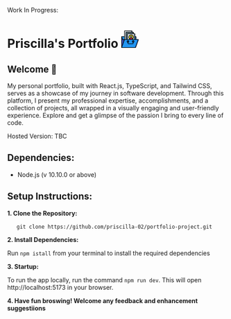 Work In Progress:

# Priscilla's Portfolio <img src="/src/assets/images/readme/portfolio.png" width="40" height="40" />

## Welcome 👋

My personal portfolio, built with React.js, TypeScript, and Tailwind CSS, serves as a showcase of my journey in software development. Through this platform, I present my professional expertise, accomplishments, and a collection of projects, all wrapped in a visually engaging and user-friendly experience. Explore and get a glimpse of the passion I bring to every line of code.

Hosted Version: TBC

## Dependencies:

- Node.js (v 10.10.0 or above)

## Setup Instructions:

**1. Clone the Repository:**

```
   git clone https://github.com/priscilla-02/portfolio-project.git
```

**2. Install Dependencies:**

Run `npm istall` from your terminal to install the required dependencies

**3. Startup:**

To run the app locally, run the command `npm run dev`. This will open http://localhost:5173 in your browser.

**4. Have fun broswing! Welcome any feedback and enhancement suggestiions**
